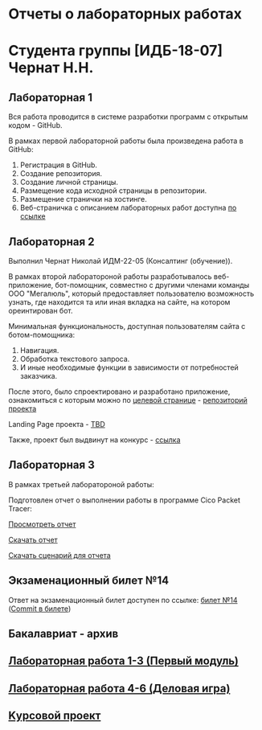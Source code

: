 # Отчеты о лабораторных работах
# Студента группы [ИДБ-18-07] Чернат Н.Н.

## Лабораторная 1

Вся работа проводится в системе разработки программ с открытым кодом - GitHub.

В рамках первой лабораторной работы была произведена работа в GitHub:

1. Регистрация в GitHub.
2. Создание репозитория.
3. Создание личной страницы.
4. Размещение кода исходной страницы в репозитории.
5. Размещение странички на хостинге.
6. Веб-страничка с описанием лабораторных работ доступна [по ссылке](https://github.com/DivineLoggika/Nikolai.github.io/blob/main/README.md)

## Лабораторная 2

Выполнил Чернат Николай ИДМ-22-05 (Консалтинг (обучение)).


В рамках второй лаборатороной работы разработывалось веб-приложение, бот-помощник, совместно с другими членами команды ООО "Мегалюль", который предоставляет пользователю возможность узнать, где находится та или иная вкладка на сайте, на котором ореинтирован бот.

Минимальная функциональность, доступная пользователям сайта с ботом-помощника:

1. Навигация.
2. Обработка текстового запроса.
3. И иные необходимые функции в зависимости от потребностей заказчика.

После этого, было спроектировано и разработано приложение, ознакомиться с которым можно по [целевой странице](https://welpodron.github.io/kill_me/) - [репозиторий проекта](https://github.com/lulu2kan/Megalul)

Landing Page проекта - [TBD](https://alekseygitpub.github.io/)

Также, проект был выдвинут на конкурс - [ссылка](https://idmit.ru/)

## Лабораторная 3

В рамках третьей лаборатороной работы:

Подготовлен отчет о выполнении работы в программе Cico Packet Tracer:

[Просмотреть отчет](https://drive.google.com/file/d/1lWGc5XtTDi-xsn0tdHUg5_oo27pTgJQ9/view?pli=1)

[Скачать отчет](https://github.com/DivineLoggika/Nikolai.github.io/blob/main/PCT%20files/Отчет_Чернат%20Николай%20ИДБ-18-07%20Лабораторная%20работа%20№6.docx?raw=true)

[Скачать сценарий для отчета](https://github.com/DivineLoggika/Nikolai.github.io/blob/main/PCT%20files/Сценарий_Чернат%20Николай%20ИДБ-18-07%20Лабораторная%20работа%20№6.pkt?raw=true)

## Экзаменационный билет №14
Ответ на экзаменационный билет доступен по ссылке: [билет №14](https://github.com/stankin/inet-2022/wiki/exam14) 
([Commit в билете](https://github.com/stankin/inet-2022/wiki/exam14/_compare/4128d297275aaa1f11078de2b0feb77b054a6784...239c95761b22f7a2e36a07d12844886979587c48))

## Бакалавриат - архив
## [Лабораторная работа 1-3 (Первый модуль)](https://github.com/DivineLoggika/Nikolai.github.io/wiki/Лабораторная-работа-№1,-2,-3)

## [Лабораторная работа 4-6 (Деловая игра)](https://github.com/DivineLoggika/Nikolai.github.io/wiki/Лабораторная-работа-№4,-5,-6)
	
## [Kурсовой проект](https://github.com/DivineLoggika/Nikolai.github.io/wiki/Курсовой-проект)
